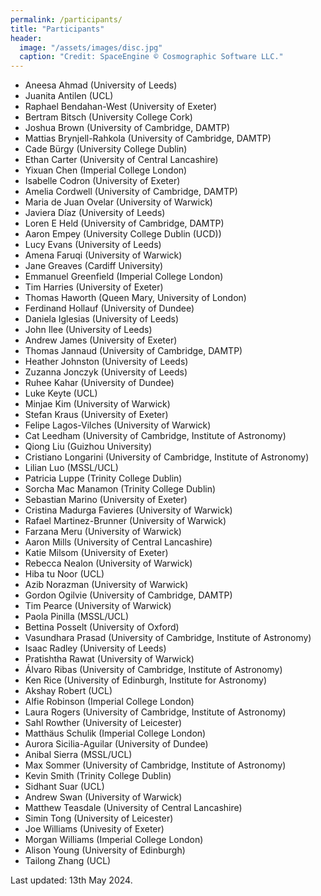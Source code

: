 ```yaml
---
permalink: /participants/
title: "Participants"
header:
  image: "/assets/images/disc.jpg"
  caption: "Credit: SpaceEngine © Cosmographic Software LLC."
---
```


- Aneesa Ahmad (University of Leeds)
- Juanita Antilen (UCL)
- Raphael Bendahan-West (University of Exeter)
- Bertram Bitsch (University College Cork)
- Joshua Brown (University of Cambridge, DAMTP)
- Mattias Brynjell-Rahkola (University of Cambridge, DAMTP)
- Cade Bürgy (University College Dublin)
- Ethan Carter (University of Central Lancashire)
- Yixuan Chen (Imperial College London)
- Isabelle Codron (University of Exeter)
- Amelia Cordwell (University of Cambridge, DAMTP)
- Maria de Juan Ovelar (University of Warwick)
- Javiera Díaz (University of Leeds)
- Loren E Held (University of Cambridge, DAMTP)
- Aaron Empey (University College Dublin (UCD))
- Lucy Evans (University of Leeds)
- Amena Faruqi (University of Warwick)
- Jane Greaves (Cardiff University)
- Emmanuel Greenfield (Imperial College London)
- Tim Harries (University of Exeter)
- Thomas Haworth (Queen Mary, University of London)
- Ferdinand Hollauf (University of Dundee)
- Daniela Iglesias (University of Leeds)
- John Ilee (University of Leeds)
- Andrew James (University of Exeter)
- Thomas Jannaud (University of Cambridge, DAMTP)
- Heather Johnston (University of Leeds)
- Zuzanna Jonczyk (University of Leeds)
- Ruhee Kahar (University of Dundee)
- Luke Keyte (UCL)
- Minjae Kim (University of Warwick)
- Stefan Kraus (University of Exeter)
- Felipe Lagos-Vilches (University of Warwick)
- Cat Leedham (University of Cambridge, Institute of Astronomy)
- Qiong Liu (Guizhou University)
- Cristiano Longarini (University of Cambridge, Institute of Astronomy)
- Lilian Luo (MSSL/UCL)
- Patricia Luppe (Trinity College Dublin)
- Sorcha Mac Manamon (Trinity College Dublin)
- Sebastian Marino (University of Exeter)
- Cristina Madurga Favieres (University of Warwick)
- Rafael Martinez-Brunner (University of Warwick)
- Farzana Meru (University of Warwick)
- Aaron Mills (University of Central Lancashire)
- Katie Milsom (University of Exeter)
- Rebecca Nealon (University of Warwick)
- Hiba tu Noor (UCL)
- Azib Norazman (University of Warwick)
- Gordon Ogilvie (University of Cambridge, DAMTP)
- Tim Pearce (University of Warwick)
- Paola Pinilla (MSSL/UCL)
- Bettina Posselt (University of Oxford)
- Vasundhara Prasad (University of Cambridge, Institute of Astronomy)
- Isaac Radley (University of Leeds)
- Pratishtha Rawat (University of Warwick)
- Álvaro Ribas (University of Cambridge, Institute of Astronomy)
- Ken Rice (University of Edinburgh, Institute for Astronomy)
- Akshay Robert (UCL)
- Alfie Robinson (Imperial College London)
- Laura Rogers (University of Cambridge, Institute of Astronomy)
- Sahl Rowther (University of Leicester)
- Matthäus Schulik (Imperial College London)
- Aurora Sicilia-Aguilar (University of Dundee)
- Anibal Sierra (MSSL/UCL)
- Max Sommer (University of Cambridge, Institute of Astronomy)
- Kevin Smith (Trinity College Dublin)
- Sidhant Suar (UCL)
- Andrew Swan (University of Warwick)
- Matthew Teasdale (University of Central Lancashire)
- Simin Tong (University of Leicester)
- Joe Williams (Univesity of Exeter)
- Morgan Williams (Imperial College London)
- Alison Young (University of Edinburgh)
- Tailong Zhang (UCL)

Last updated: 13th May 2024.


